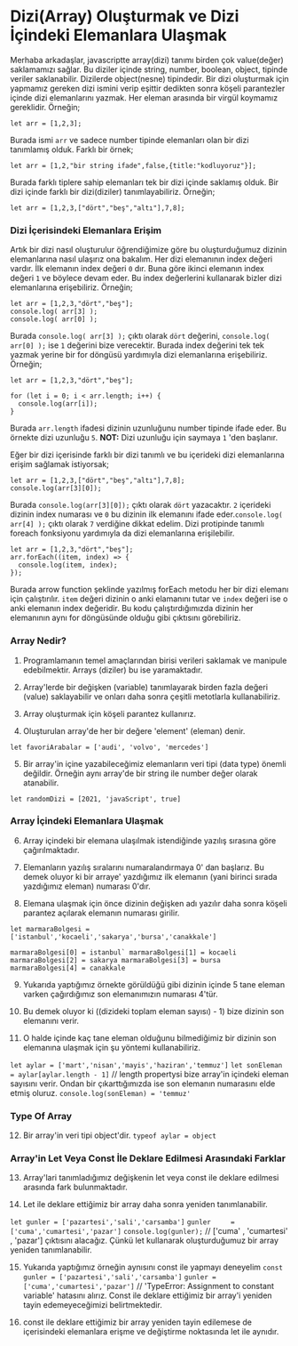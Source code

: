 # Dizi(Array) Oluşturmak ve Dizi İçindeki Elemanlara Ulaşmak

Merhaba arkadaşlar,
javascriptte array(dizi) tanımı birden çok value(değer) saklamamızı sağlar. Bu diziler içinde string, number, boolean, object, tipinde veriler saklanabilir. Dizilerde object(nesne) tipindedir. Bir dizi oluşturmak için yapmamız gereken dizi ismini verip eşittir dedikten sonra köşeli parantezler içinde dizi elemanlarını yazmak. Her eleman arasında bir virgül koymamız gereklidir. 
Örneğin;

```
let arr = [1,2,3];
```
Burada ismi ``arr`` ve sadece number tipinde elemanları olan bir dizi tanımlamış olduk. 
Farklı bir örnek;

```
let arr = [1,2,"bir string ifade",false,{title:"kodluyoruz"}];
```
Burada farklı tiplere sahip elemanları tek bir dizi içinde saklamış olduk. 
Bir dizi içinde farklı bir dizi(diziler) tanımlayabiliriz. Örneğin; 

```
let arr = [1,2,3,["dört","beş","altı"],7,8];
```
### Dizi İçerisindeki Elemanlara Erişim
Artık bir dizi nasıl oluşturulur öğrendiğimize göre bu oluşturduğumuz dizinin elemanlarına nasıl ulaşırız ona bakalım. 
Her dizi elemanının index değeri vardır. İlk elemanın index değeri ``0`` dır. Buna göre ikinci elemanın index değeri ``1`` ve böylece devam eder. Bu index değerlerini kullanarak bizler dizi elemanlarına erişebiliriz. 
Örneğin;

```
let arr = [1,2,3,"dört","beş"];
console.log( arr[3] );
console.log( arr[0] );
```
Burada ``console.log( arr[3] );`` çıktı olarak ``dört`` değerini, ``console.log( arr[0] );`` ise ``1`` değerini bize verecektir. 
Burada index değerini tek tek yazmak yerine bir for döngüsü yardımıyla dizi elemanlarına erişebiliriz. 
Örneğin;

```
let arr = [1,2,3,"dört","beş"];

for (let i = 0; i < arr.length; i++) {
  console.log(arr[i]);
}
```
Burada `arr.length` ifadesi dizinin uzunluğunu number tipinde ifade eder. Bu örnekte dizi uzunluğu `5`. 
**NOT:** Dizi uzunluğu için saymaya `1` 'den başlanır.    

Eğer bir dizi içerisinde farklı bir dizi tanımlı ve bu içerideki dizi elemanlarına erişim sağlamak istiyorsak;
```
let arr = [1,2,3,["dört","beş","altı"],7,8];
console.log(arr[3][0]);
```
Burada `console.log(arr[3][0]);` çıktı olarak `dört` yazacaktır. `2` içerideki dizinin index numarası ve `0` bu dizinin ilk elemanını ifade eder.``console.log( arr[4] );`` çıktı olarak `7` verdiğine dikkat edelim. 
Dizi protipinde tanımlı foreach fonksiyonu yardımıyla da dizi elemanlarına erişilebilir.

```
let arr = [1,2,3,"dört","beş"];
arr.forEach((item, index) => {
  console.log(item, index);
});
```
Burada arrow function şeklinde yazılmış forEach metodu her bir dizi elemanı için çalıştırılır. `item` değeri dizinin o anki elamanını tutar ve `index` değeri ise o anki elemanın index değeridir. Bu kodu çalıştırdığımızda dizinin her elemanının aynı for döngüsünde olduğu gibi çıktısını görebiliriz.

### Array Nedir? 
1. Programlamanın temel amaçlarından birisi verileri saklamak ve manipule edebilmektir. Arrays (diziler) bu ise yaramaktadır. 

2. Array'lerde bir değişken (variable) tanımlayarak birden fazla değeri (value) saklayabilir ve onları daha sonra çeşitli metotlarla kullanabiliriz.

3. Array oluşturmak için köşeli parantez kullanırız. 

4. Oluşturulan array'de her bir değere 'element' (eleman) denir. 

`let favoriArabalar = ['audi', 'volvo', 'mercedes']`

5. Bir array'in içine yazabileceğimiz elemanların veri tipi (data type) önemli değildir. Örneğin aynı array'de bir string ile number değer olarak atanabilir.

`let randomDizi = [2021, 'javaScript', true]`

### Array İçindeki Elemanlara Ulaşmak
6. Array içindeki bir elemana ulaşılmak istendiğinde yazılış sırasına göre çağırılmaktadır. 

7. Elemanların yazılış sıralarını numaralandırmaya 0' dan başlarız. Bu demek oluyor ki bir arraye' yazdığımız ilk elemanın (yani birinci sırada yazdığımız eleman) numarası 0'dır. 

8. Elemana ulaşmak için önce dizinin değişken adı yazılır daha sonra köşeli parantez açılarak elemanın numarası girilir.

`let marmaraBolgesi = ['istanbul','kocaeli','sakarya','bursa','canakkale']` 

```marmaraBolgesi[0] = istanbul`
marmaraBolgesi[1] = kocaeli 
marmaraBolgesi[2] = sakarya
marmaraBolgesi[3] = bursa
marmaraBolgesi[4] = canakkale```

9. Yukarıda yaptığımız örnekte görüldüğü gibi dizinin içinde 5 tane eleman varken çağırdığımız son elemanımızın numarası 4'tür. 

10. Bu demek oluyor ki ((dizideki toplam eleman sayısı) - 1) bize dizinin son elemanını verir. 

11. O halde içinde kaç tane eleman olduğunu bilmediğimiz bir dizinin son elemanına ulaşmak için şu yöntemi kullanabiliriz.

`let aylar = ['mart','nisan','mayis','haziran','temmuz']` 
`let sonEleman = aylar[aylar.length - 1]`  // length propertysi bize array'in içindeki eleman sayısını verir. Ondan bir çıkarttığımızda ise son elemanın numarasını elde etmiş oluruz.
`console.log(sonEleman) = 'temmuz'`

### Type Of Array
12. Bir array'in veri tipi object'dir. 
    `typeof aylar = object`

### Array'in Let Veya Const İle Deklare Edilmesi Arasındaki Farklar
13. Array'lari tanımladığımız değişkenin let veya const ile deklare edilmesi arasında fark bulunmaktadır. 

14. Let ile deklare ettiğimiz bir array daha sonra yeniden tanımlanabilir. 

`let gunler = ['pazartesi','sali','carsamba']` 
`gunler     = ['cuma','cumartesi','pazar']` 
`console.log(gunler);` // ['cuma' , 'cumartesi' , 'pazar'] çıktısını alacağız. Çünkü let kullanarak oluşturduğumuz bir array yeniden tanımlanabilir.

15. Yukarıda yaptığımız örneğin aynısını const ile yapmayı deneyelim 
    `const gunler = ['pazartesi','sali','carsamba']`
    `gunler = ['cuma','cumartesi','pazar']` // 'TypeError: Assignment to constant variable' hatasını alırız. Const ile deklare ettiğimiz bir array'i yeniden tayin edemeyeceğimizi belirtmektedir.

16. const ile deklare ettiğimiz bir array yeniden tayin edilemese de içerisindeki elemanlara erişme ve değiştirme noktasında let ile aynıdır. 

